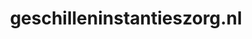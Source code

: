 ---
layout: post
title:  "geschilleninstantieszorg.nl"
internal_url:  "/dutchgov/geschilleninstantieszorg.nl.html"
categories: dutchgov
---